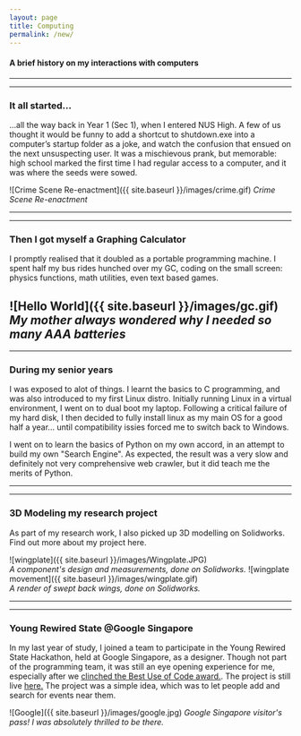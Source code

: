 ```yaml
---
layout: page
title: Computing
permalink: /new/
---
```

#### A brief history on my interactions with computers

  
----
****
### It all started...

...all the way back in Year 1 (Sec 1), when I entered NUS High. A few of us thought it would be funny to add a shortcut to shutdown.exe into a computer’s startup folder as a joke, and watch the confusion that ensued on the next unsuspecting user. It was a mischievous prank, but memorable: high school marked the first time I had regular access to a computer, and it was where the seeds were sowed.

![Crime Scene Re-enactment]({{ site.baseurl }}/images/crime.gif)
                _Crime Scene Re-enactment_


  
  
----
****
### Then I got myself a Graphing Calculator
I promptly realised that it doubled as a portable programming machine. I spent half my bus rides hunched over my GC, coding on the small screen: physics functions, math utilities, even text based games.

![Hello World]({{ site.baseurl }}/images/gc.gif)
                _My mother always wondered why I needed so many AAA batteries_
----
**** 
### During my senior years
I was exposed to alot of things. I learnt the basics to C programming, and was also introduced to my first 
Linux distro. Initially running Linux in a virtual environment, I went on to dual boot my laptop. Following a critical failure of my hard disk, I then decided to fully install linux as my main OS for a good half a year... until compatibility issies forced me to switch back to Windows.

I went on to learn the basics of Python on my own accord, in an attempt to build my own "Search Engine". As expected, the result was a very slow and definitely not very comprehensive web crawler, but it did teach me the merits of Python.

----
****  

### 3D Modeling my research project
As part of my research work, I also picked up 3D modelling on Solidworks. Find out more about my project here.

![wingplate]({{ site.baseurl }}/images/Wingplate.JPG)  
_A component's design and measurements, done on Solidworks._
![wingplate movement]({{ site.baseurl }}/images/wingplate.gif)  
_A render of swept back wings, done on Solidworks._

----
****  

### Young Rewired State @Google Singapore
In my last year of study, I joined a team to participate in the Young Rewired State Hackathon, held at Google Singapore, as a designer. Though not part of the programming team, it was still an eye opening experience for me, especially after we [clinched the Best Use of Code award.](https://web.archive.org/web/20150922162216/http://hacks.youngrewiredstate.org/events/yrssingapore). The project is still live [here.](http://sup-sg.appspot.com/) The project was a simple idea, which was to let people add and search for events near them. 

![Google]({{ site.baseurl }}/images/google.jpg)
_Google Singapore visitor's pass! I was absolutely thrilled to be there._



